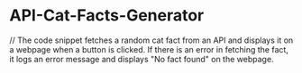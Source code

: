 # API-Cat-Facts-Generator

// The code snippet fetches a random cat fact from an API and displays it on a webpage when a button is clicked. If there is an error in fetching the fact, it logs an error message and displays "No fact found" on the webpage.
